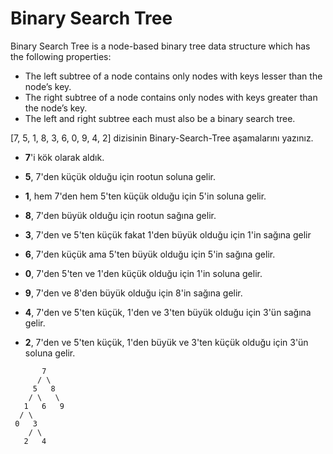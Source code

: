 # Binary Search Tree
Binary Search Tree is a node-based binary tree data structure which has the following properties:

- The left subtree of a node contains only nodes with keys lesser than the node’s key.
- The right subtree of a node contains only nodes with keys greater than the node’s key.
- The left and right subtree each must also be a binary search tree.

[7, 5, 1, 8, 3, 6, 0, 9, 4, 2] dizisinin Binary-Search-Tree aşamalarını yazınız.

- **7**'i kök olarak aldık.

- **5**, 7'den küçük olduğu için rootun soluna gelir.

- **1**, hem 7'den hem 5'ten küçük olduğu için 5'in soluna gelir.

- **8**, 7'den büyük olduğu için rootun sağına gelir.

- **3**, 7'den ve 5'ten küçük fakat 1'den büyük olduğu için 1'in sağına gelir

- **6**, 7'den küçük ama 5'ten büyük olduğu için 5'in sağına gelir.

- **0**, 7'den 5'ten ve 1'den küçük olduğu için 1'in soluna gelir.

- **9**, 7'den ve 8'den büyük olduğu için 8'in sağına gelir.

- **4**, 7'den ve 5'ten küçük, 1'den ve 3'ten büyük olduğu için 3'ün sağına gelir.

- **2**, 7'den ve 5'ten küçük, 1'den büyük ve 3'ten küçük olduğu için 3'ün soluna gelir.
```
       7
      / \
     5   8
    / \   \
   1   6   9
  / \
 0   3
    / \
   2   4
```
                